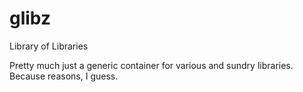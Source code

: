 # glibz
Library of Libraries

Pretty much just a generic container for various and sundry libraries. Because reasons, I guess.
